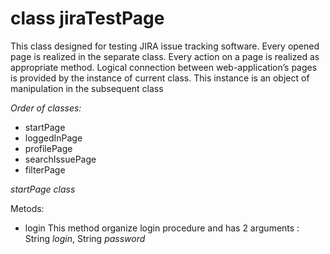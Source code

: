 # class jiraTestPage

This class designed for testing JIRA issue tracking software. Every opened page is realized in the separate class. Every action on a page is realized as appropriate method.
Logical connection between web-application’s pages is provided by the instance of current class. This instance is an object of manipulation in the subsequent class

*Order of classes:*
- startPage
- loggedInPage
- profilePage
- searchIssuePage
- filterPage

*startPage class*

Metods:
- login
This method organize login procedure and has 2 arguments : String *login*, String *password*

